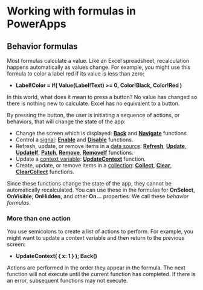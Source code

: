 <properties
	pageTitle="Working with formulas in depth | Microsoft PowerApps"
	description="Reference information for working with formulas"
	services=""
	suite="powerapps"
	documentationCenter="na"
	authors="gregli-msft"
	manager="dwrede"
	editor=""
	tags=""/>

<tags
   ms.service="powerapps"
   ms.devlang="na"
   ms.topic="article"
   ms.tgt_pltfrm="na"
   ms.workload="na"
   ms.date="11/10/2015"
   ms.author="gregli"/>

# Working with formulas in PowerApps #

## Behavior formulas ##

Most formulas calculate a value.  Like an Excel spreadsheet, recalculation happens automatically as values change.  For example, you might use this formula to color a label red if its value is less than zero:

- **Label!Color = If( Value(Label!Text) >= 0, Color!Black, Color!Red )**

In this world, what does it mean to press a button?  No value has changed so there is nothing new to calculate.  Excel has no equivalent to a button.  

By pressing the button, the user is initiating a sequence of actions, or behaviors, that will change the state of the app:

- Change the screen which is displayed: **[Back](function-navigate.md)** and **[Navigate](function-navigate.md)** functions.
- Control a [signal](signals.md): **[Enable](function-enable-disable.md)** and **[Disable](function-enable-disable.md)** functions.
- Refresh, update, or remove items in a [data source](working-with-data-sources.md): **[Refresh](function-refresh.md)**, **[Update](function-update-updateif.md)**, **[UpdateIf](function-update-updateif.md)**, **[Patch](function-patch.md)**, **[Remove](function-remove-removeif.md)**, **[RemoveIf](function-remove-removeif.md)** functions.
- Update a [context variable](working-with-variables.md#context-variables):  **[UpdateContext](function-updatecontext.md)** function.
- Create, update, or remove items in a [collection](working-with-data-sources.md#collections):  **[Collect](function-clear-collect-clearcollect.md)**, **[Clear](function-clear-collect-clearcollect.md)**, **[ClearCollect](function-clear-collect-clearcollect.md)** functions.

Since these functions change the state of the app, they cannot be automatically recalculated.  You can use these in the formulas for **OnSelect**, **OnVisible**, **OnHidden**, and other **On...** properties.  We call these *behavior formulas*.

### More than one action ###

You use semicolons to create a list of actions to perform.  For example, you might want to update a context variable and then return to the previous screen:

- **UpdateContext( { x: 1 } ); Back()**

Actions are performed in the order they appear in the formula.  The next function will not execute until the current function has completed.  If there is an error, subsequent functions may not execute. 
    